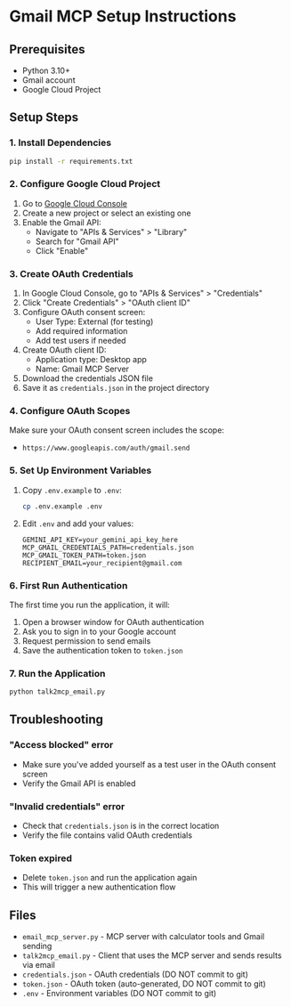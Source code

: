 # Gmail MCP Setup Instructions

## Prerequisites
- Python 3.10+
- Gmail account
- Google Cloud Project

## Setup Steps

### 1. Install Dependencies
```bash
pip install -r requirements.txt
```

### 2. Configure Google Cloud Project

1. Go to [Google Cloud Console](https://console.cloud.google.com/)
2. Create a new project or select an existing one
3. Enable the Gmail API:
   - Navigate to "APIs & Services" > "Library"
   - Search for "Gmail API"
   - Click "Enable"

### 3. Create OAuth Credentials

1. In Google Cloud Console, go to "APIs & Services" > "Credentials"
2. Click "Create Credentials" > "OAuth client ID"
3. Configure OAuth consent screen:
   - User Type: External (for testing)
   - Add required information
   - Add test users if needed
4. Create OAuth client ID:
   - Application type: Desktop app
   - Name: Gmail MCP Server
5. Download the credentials JSON file
6. Save it as `credentials.json` in the project directory

### 4. Configure OAuth Scopes

Make sure your OAuth consent screen includes the scope:
- `https://www.googleapis.com/auth/gmail.send`

### 5. Set Up Environment Variables

1. Copy `.env.example` to `.env`:
   ```bash
   cp .env.example .env
   ```

2. Edit `.env` and add your values:
   ```
   GEMINI_API_KEY=your_gemini_api_key_here
   MCP_GMAIL_CREDENTIALS_PATH=credentials.json
   MCP_GMAIL_TOKEN_PATH=token.json
   RECIPIENT_EMAIL=your_recipient@gmail.com
   ```

### 6. First Run Authentication

The first time you run the application, it will:
1. Open a browser window for OAuth authentication
2. Ask you to sign in to your Google account
3. Request permission to send emails
4. Save the authentication token to `token.json`

### 7. Run the Application

```bash
python talk2mcp_email.py
```

## Troubleshooting

### "Access blocked" error
- Make sure you've added yourself as a test user in the OAuth consent screen
- Verify the Gmail API is enabled

### "Invalid credentials" error
- Check that `credentials.json` is in the correct location
- Verify the file contains valid OAuth credentials

### Token expired
- Delete `token.json` and run the application again
- This will trigger a new authentication flow

## Files

- `email_mcp_server.py` - MCP server with calculator tools and Gmail sending
- `talk2mcp_email.py` - Client that uses the MCP server and sends results via email
- `credentials.json` - OAuth credentials (DO NOT commit to git)
- `token.json` - OAuth token (auto-generated, DO NOT commit to git)
- `.env` - Environment variables (DO NOT commit to git)
